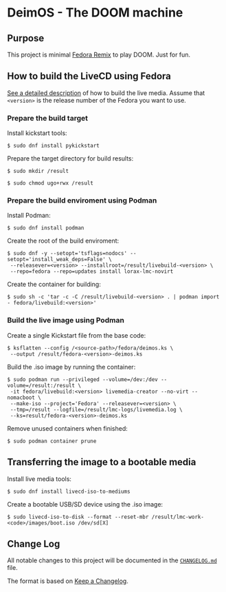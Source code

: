 # DeimOS - The DOOM machine

## Purpose
This project is minimal [Fedora Remix][01] to play DOOM. Just for fun.

## How to build the LiveCD using Fedora
[See a detailed description][02] of how to build the live media.
Assume that `<version>` is the release number of the Fedora you want to use.

### Prepare the build target
Install kickstart tools:

```shell
$ sudo dnf install pykickstart
```

Prepare the target directory for build results:

```shell
$ sudo mkdir /result

$ sudo chmod ugo+rwx /result
```

### Prepare the build enviroment using Podman
Install Podman:

```shell
$ sudo dnf install podman
```

Create the root of the build enviroment:

```shell
$ sudo dnf -y --setopt='tsflags=nodocs' --setopt='install_weak_deps=False' \
 --releasever=<version> --installroot=/result/livebuild-<version> \
 --repo=fedora --repo=updates install lorax-lmc-novirt
```

Create the container for building:

```shell
$ sudo sh -c 'tar -c -C /result/livebuild-<version> . | podman import - fedora/livebuild:<version>'
```

### Build the live image using Podman
Create a single Kickstart file from the base code:

```shell
$ ksflatten --config /<source-path>/fedora/deimos.ks \
 --output /result/fedora-<version>-deimos.ks
```

Build the .iso image by running the container:

```shell
$ sudo podman run --privileged --volume=/dev:/dev --volume=/result:/result \
 -it fedora/livebuild:<version> livemedia-creator --no-virt --nomacboot \
 --make-iso --project='Fedora' --releasever=<version> \
 --tmp=/result --logfile=/result/lmc-logs/livemedia.log \
 --ks=result/fedora-<version>-deimos.ks
```

Remove unused containers when finished:

```
$ sudo podman container prune
```

## Transferring the image to a bootable media
Install live media tools:

```
$ sudo dnf install livecd-iso-to-mediums
```

Create a bootable USB/SD device using the .iso image:

```
$ sudo livecd-iso-to-disk --format --reset-mbr /result/lmc-work-<code>/images/boot.iso /dev/sd[X]
```

## Change Log
All notable changes to this project will be documented in the [`CHANGELOG.md`](CHANGELOG.md) file.

The format is based on [Keep a Changelog][03].

[01]: https://fedoraproject.org/wiki/Remix
[02]: https://weldr.io/lorax/lorax.html
[03]: https://keepachangelog.com/
